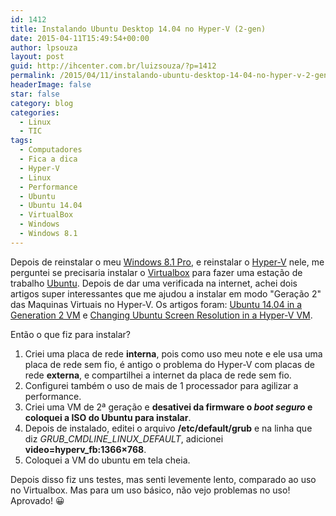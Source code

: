 ```yaml
---
id: 1412
title: Instalando Ubuntu Desktop 14.04 no Hyper-V (2-gen)
date: 2015-04-11T15:49:54+00:00
author: lpsouza
layout: post
guid: http://ihcenter.com.br/luizsouza/?p=1412
permalink: /2015/04/11/instalando-ubuntu-desktop-14-04-no-hyper-v-2-gen/
headerImage: false
star: false
category: blog
categories:
  - Linux
  - TIC
tags:
  - Computadores
  - Fica a dica
  - Hyper-V
  - Linux
  - Performance
  - Ubuntu
  - Ubuntu 14.04
  - VirtualBox
  - Windows
  - Windows 8.1
---
```

Depois de reinstalar o meu [Windows 8.1 Pro](http://windows.microsoft.com/pt-br/windows/home), e reinstalar o [Hyper-V](http://www.microsoft.com/pt-br/server-cloud/solutions/virtualization.aspx) nele, me perguntei se precisaria instalar o [Virtualbox](https://www.virtualbox.org/) para fazer uma estação de trabalho [Ubuntu](http://www.ubuntu.com/). Depois de dar uma verificada na internet, achei dois artigos super interessantes que me ajudou a instalar em modo "Geração 2" das Maquinas Virtuais no Hyper-V. Os artigos foram: [Ubuntu 14.04 in a Generation 2 VM](http://blogs.msdn.com/b/virtual_pc_guy/archive/2014/06/09/ubuntu-14-04-in-a-generation-2-vm.aspx) e [Changing Ubuntu Screen Resolution in a Hyper-V VM](http://blogs.msdn.com/b/virtual_pc_guy/archive/2014/09/19/changing-ubuntu-screen-resolution-in-a-hyper-v-vm.aspx).

Então o que fiz para instalar?

1. Criei uma placa de rede **interna**, pois como uso meu note e ele usa uma placa de rede sem fio, é antigo o problema do Hyper-V com placas de rede **externa**, e compartilhei a internet da placa de rede sem fio.
2. Configurei também o uso de mais de 1 processador para agilizar a performance.
3. Criei uma VM de 2ª geração e **desativei da firmware o _boot seguro_ e coloquei a ISO do Ubuntu para instalar**.
4. Depois de instalado, editei o arquivo **/etc/default/grub** e na linha que diz _GRUB\_CMDLINE\_LINUX_DEFAULT_, adicionei **video=hyperv_fb:1366&#215;768**.
5. Coloquei a VM do ubuntu em tela cheia.

Depois disso fiz uns testes, mas senti levemente lento, comparado ao uso no Virtualbox. Mas para um uso básico, não vejo problemas no uso! Aprovado! 😀
